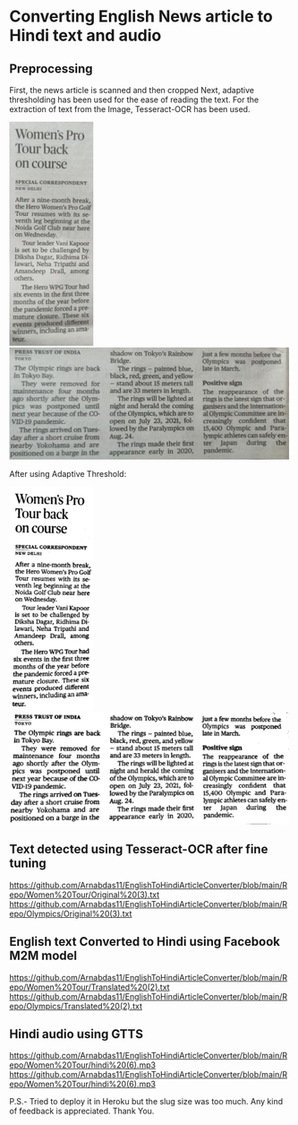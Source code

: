 # Converting English News article to Hindi text and audio 

## Preprocessing 

First, the news article is scanned and then cropped
Next, adaptive thresholding has been used for the ease of reading the text.
For the extraction of text from the Image, Tesseract-OCR has been used.

<img src="https://github.com/Arnabdas11/EnglishToHindiArticleConverter/blob/main/Repo/Women%20Tour/photo_2022-02-03_12-14-48.jpg" width="150" height="400">		<img src="https://github.com/Arnabdas11/EnglishToHindiArticleConverter/blob/main/Repo/Olympics/photo_2022-02-03_12-14-581.jpg" width="500" height="200">

After using Adaptive Threshold:

<img src="https://github.com/Arnabdas11/EnglishToHindiArticleConverter/blob/main/Repo/Women%20Tour/Thresholded%20(1).jpg" width="150" height="400">		<img src="https://github.com/Arnabdas11/EnglishToHindiArticleConverter/blob/main/Repo/Olympics/Thresholded.jpg" width="500" height="200">

## Text detected using Tesseract-OCR after fine tuning

https://github.com/Arnabdas11/EnglishToHindiArticleConverter/blob/main/Repo/Women%20Tour/Original%20(3).txt
https://github.com/Arnabdas11/EnglishToHindiArticleConverter/blob/main/Repo/Olympics/Original%20(3).txt

## English text Converted to Hindi using Facebook M2M model

https://github.com/Arnabdas11/EnglishToHindiArticleConverter/blob/main/Repo/Women%20Tour/Translated%20(2).txt
https://github.com/Arnabdas11/EnglishToHindiArticleConverter/blob/main/Repo/Olympics/Translated%20(2).txt

## Hindi audio using GTTS

https://github.com/Arnabdas11/EnglishToHindiArticleConverter/blob/main/Repo/Women%20Tour/hindi%20(6).mp3
https://github.com/Arnabdas11/EnglishToHindiArticleConverter/blob/main/Repo/Women%20Tour/hindi%20(6).mp3



P.S.- Tried to deploy it in Heroku but the slug size was too much. Any kind of feedback is appreciated. Thank You.
